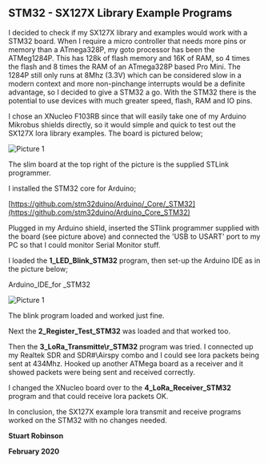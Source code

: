 ## STM32 - SX127X Library Example Programs

I decided to check if my SX127X library and examples would work with a STM32 board. When I require a micro controller that needs more pins or memory than a ATmega328P, my goto processor has been the ATMeg1284P. This has 128k of flash memory and 16K of RAM, so 4 times the flash and 8 times the RAM of an ATmega328P based Pro Mini. The 1284P still only runs at 8Mhz (3.3V) which can be considered slow in a modern context and more non-pinchange interrupts would be a definite advantage, so I decided to give a STM32 a go. With the STM32 there is the potential to use devices with much greater speed, flash, RAM and IO pins.

I chose an XNucleo F103RB since that will easily take one of my Arduino Mikrobus shields directly, so it would simple and quick to test out the SX127X lora library examples. The board is pictured below;


![Picture 1](/pictures/STM32_and_Shield.jpg)

The slim board at the top right of the picture is the supplied STLink programmer. 

I installed the STM32 core for Arduino;

[https://github.com/stm32duino/Arduino/_Core/_STM32](https://github.com/stm32duino/Arduino_Core_STM32)

Plugged in my Arduino shield, inserted the STlink programmer supplied with the board (see picture above) and connected the 'USB to USART' port to my PC so that I could monitor Serial Monitor stuff. 

I loaded the **1\_LED\_Blink\_STM32** program, then set-up the Arduino IDE as in the picture below;

Arduino_IDE_for _STM32

![Picture 1](/pictures/Arduino_IDE_for_STM32.jpg)

The blink program loaded and worked just fine. 

Next the **2\_Register\_Test\_STM32** was loaded and that worked too. 

Then the **3\_LoRa\_Transmitte\r_STM32** program was tried. I connected up my Realtek SDR and SDR#\Airspy combo and I could see lora packets being sent at 434Mhz. Hooked up another ATMega board as a receiver and it showed packets were being sent and received correctly.

I changed the XNucleo board over to the **4\_LoRa\_Receiver\_STM32** program and that could receive lora packets OK. 

In conclusion, the SX127X example lora transmit and receive programs worked on the STM32 with no changes needed.  


 **Stuart Robinson**

 **February 2020**
 